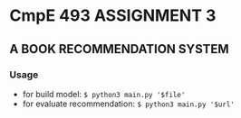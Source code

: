 # CmpE 493 ASSIGNMENT 3

## A BOOK RECOMMENDATION SYSTEM

### Usage

- for build model:  `$ python3 main.py '$file'`
- for evaluate recommendation:  `$ python3 main.py '$url'`
